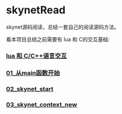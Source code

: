 # skynetRead
skynet源码阅读，总结一套自己的阅读源码方法。

看本项目总结之前需要有 lua 和 C的交互基础: 

<h3><a href="https://github.com/yiouejv/lua_and_cpp">lua 和 C/C++语言交互</a></h3>

<h3><a href="./01_从main函数开始.md">01_从main函数开始</a></h3>

<h3><a href="./02_skynet_start.md">02_skynet_start</a></h3>

<h3><a href="./03_skynet_context_new.md">03_skynet_context_new</a></h3>

